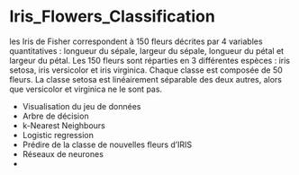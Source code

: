 # Iris_Flowers_Classification

les Iris de Fisher correspondent à 150 fleurs décrites par 4 variables quantitatives : longueur du sépale, largeur du sépale, longueur du pétal et largeur du pétal. Les 150 fleurs sont réparties en 3 différentes espèces : iris setosa, iris versicolor et iris virginica. Chaque classe est composée de 50 fleurs. La classe setosa est linéairement séparable des deux autres, alors que versicolor et virginica ne le sont pas.

- Visualisation du jeu de données
- Arbre de décision
- k-Nearest Neighbours
- Logistic regression
- Prédire de la classe de nouvelles fleurs d’IRIS
- Réseaux de neurones
- 
